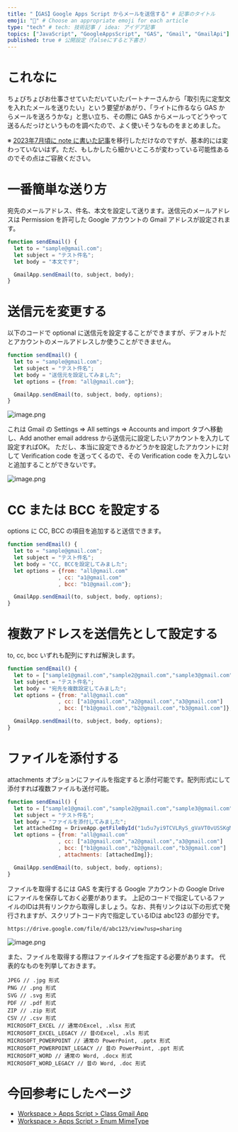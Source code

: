 ```yaml
---
title: "【GAS】Google Apps Script からメールを送信する" # 記事のタイトル
emoji: "📧" # Choose an appropriate emoji for each article
type: "tech" # tech: 技術記事 / idea: アイデア記事
topics: ["JavaScript", "GoogleAppsScript", "GAS", "Gmail", "GmailApi"] # タグ。["markdown", "rust", "aws"]のように指定する
published: true # 公開設定（falseにすると下書き）
---
```

# これなに

ちょびちょびお仕事させていただいていたパートナーさんから「取引先に定型文を入れたメールを送りたい」という要望があがり、「ライトに作るなら GAS からメールを送ろうかな」と思い立ち、その際に GAS からメールってどうやって送るんだっけというものを調べたので、よく使いそうなものをまとめました。

※ [2023年7月頃に note に書いた記事](https://note.com/su3_hokkaido/n/n6213a6dec475)を移行しただけなのですが、基本的には変わっていないはず。ただ、もしかしたら細かいところが変わっている可能性あるのでその点はご容赦ください。

# 一番簡単な送り方

宛先のメールアドレス、件名、本文を設定して送ります。送信元のメールアドレスは Permission を許可した Google アカウントの Gmail アドレスが設定されます。

```js
function sendEmail() {
  let to = "sample@gmail.com";
  let subject = "テスト件名";
  let body = "本文です";

  GmailApp.sendEmail(to, subject, body);
}
```

# 送信元を変更する

以下のコードで optional に送信元を設定することができますが、デフォルトだとアカウントのメールアドレスしか使うことができません。

```js
function sendEmail() {
  let to = "sample@gmail.com";
  let subject = "テスト件名";
  let body = "送信元を設定してみました";
  let options = {from: "all@gmail.com"};

  GmailApp.sendEmail(to, subject, body, options);
}
```

![image.png](https://qiita-image-store.s3.ap-northeast-1.amazonaws.com/0/2819748/c23edcf6-e7e6-4cc4-b3d5-ae45aeb24b2f.png)

これは Gmail の Settings => All settings => Accounts and import タブへ移動し、Add another email address から送信元に設定したいアカウントを入力して設定すればOK。
ただし、本当に設定できるかどうかを設定したアカウントに対して Verification code を送ってくるので、その Verification code を入力しないと追加することができないです。

![image.png](https://qiita-image-store.s3.ap-northeast-1.amazonaws.com/0/2819748/86288775-5248-433e-89dd-da194303ba65.png)

# CC または BCC を設定する

options に CC, BCC の項目を追加すると送信できます。

```js
function sendEmail() {
  let to = "sample@gmail.com";
  let subject = "テスト件名";
  let body = "CC, BCCを設定してみました";
  let options = {from: "all@gmail.com"
                , cc: "a1@gmail.com"
                , bcc: "b1@gmail.com"};

  GmailApp.sendEmail(to, subject, body, options);
}
```

# 複数アドレスを送信先として設定する

to, cc, bcc いずれも配列にすれば解決します。

```js
function sendEmail() {
  let to = ["sample1@gmail.com","sample2@gmail.com","sample3@gmail.com"];
  let subject = "テスト件名";
  let body = "宛先を複数設定してみました";
  let options = {from: "all@gmail.com"
                , cc: ["a1@gmail.com","a2@gmail.com","a3@gmail.com"]
                , bcc: ["b1@gmail.com","b2@gmail.com","b3@gmail.com"]};

  GmailApp.sendEmail(to, subject, body, options);
}
```

# ファイルを添付する

attachments オプションにファイルを指定すると添付可能です。配列形式にして添付すれば複数ファイルも送付可能。

```js
function sendEmail() {
  let to = ["sample1@gmail.com","sample2@gmail.com","sample3@gmail.com"];
  let subject = "テスト件名";
  let body = "ファイルを添付してみました";
  let attachedImg = DriveApp.getFileById("1u5u7yi9TCVLRyS_gVaVT0vUSSKgMfgty").getAs(MimeType.PNG);
  let options = {from: "all@gmail.com"
                , cc: ["a1@gmail.com","a2@gmail.com","a3@gmail.com"]
                , bcc: ["b1@gmail.com","b2@gmail.com","b3@gmail.com"]
                , attachments: [attachedImg]};

  GmailApp.sendEmail(to, subject, body, options);
}
```

ファイルを取得するには GAS を実行する Google アカウントの Google Drive にファイルを保存しておく必要があります。 上記のコードで指定しているファイルのIDは共有リンクから取得しましょう。なお、共有リンクは以下の形式で発行されますが、スクリプトコード内で指定しているIDは abc123 の部分です。

`https://drive.google.com/file/d/abc123/view?usp=sharing`

![image.png](https://qiita-image-store.s3.ap-northeast-1.amazonaws.com/0/2819748/4ecc92ec-a00e-4ab6-b950-98dcf72d755a.png)

また、ファイルを取得する際はファイルタイプを指定する必要があります。
代表的なものを列挙しておきます。

```text
JPEG // .jpg 形式
PNG // .png 形式
SVG // .svg 形式
PDF // .pdf 形式
ZIP // .zip 形式
CSV // .csv 形式
MICROSOFT_EXCEL // 通常のExcel, .xlsx 形式
MICROSOFT_EXCEL_LEGACY // 昔のExcel, .xls 形式
MICROSOFT_POWERPOINT // 通常の PowerPoint, .pptx 形式
MICROSOFT_POWERPOINT_LEGACY // 昔の PowerPoint, .ppt 形式
MICROSOFT_WORD // 通常の Word, .docx 形式
MICROSOFT_WORD_LEGACY // 昔の Word, .doc 形式
```

# 今回参考にしたページ

- [Workspace > Apps Script > Class Gmail App](https://developers.google.com/apps-script/reference/gmail/gmail-app)
- [Workspace > Apps Script > Enum MimeType](https://developers.google.com/apps-script/reference/base/mime-type)
